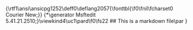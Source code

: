 {\rtf1\ansi\ansicpg1252\deff0\deflang2057{\fonttbl{\f0\fnil\fcharset0 Courier New;}}
{\*\generator Msftedit 5.41.21.2510;}\viewkind4\uc1\pard\f0\fs22 ## This is a markdown file\par
}
 
